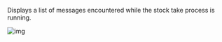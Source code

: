 Displays a list of messages encountered while the stock take process is running.

![img](https://lh6.googleusercontent.com/k2CegjxfuUqmsKg_2E7vf6ib4jZsVJkxI0tBUWmt0zg3WozmEO5_FHVzDIUIQSGVKqRiGzudvnxZjiuXG9JWYZBT4FvjD4TG8KY74n6PFfnPQUwbXBadgc_ZuFcP6MMKALCGABeR)

